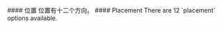 <cn>
#### 位置
位置有十二个方向。
</cn>

<us>
#### Placement
There are 12 `placement` options available.
</us>

